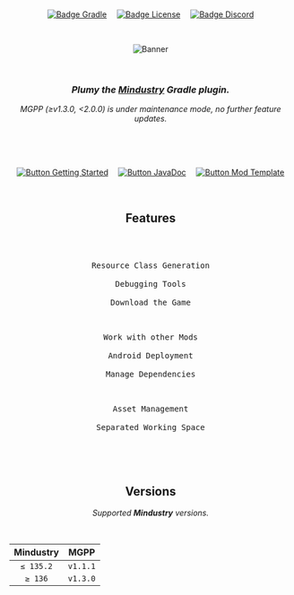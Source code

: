 <div align = center>

<br>

[![Badge Gradle]][Gradle]   
[![Badge License]][License]   
[![Badge Discord]][Discord]

<br>

![Banner]

<br>

### ***Plumy*** *the **[Mindustry]** Gradle plugin.*

*MGPP (≥v1.3.0, <2.0.0) is under maintenance mode, no further feature updates.*

<br>
<br>
<br>

[![Button Getting Started]][Getting Started]   
[![Button JavaDoc]][JavaDoc]   
[![Button Mod Template]][Mod Template]


<br>

## Features

<br>

<kbd>   <br>   Resource Class Generation   <br>   </kbd>   
<kbd>   <br>   Debugging Tools   <br>   </kbd>   
<kbd>   <br>   Download the Game   <br>   </kbd>

<kbd>   <br>   Work with other Mods   <br>   </kbd>   
<kbd>   <br>   Android Deployment   <br>   </kbd>   
<kbd>   <br>   Manage Dependencies   <br>   </kbd>

<kbd>   <br>   Asset Management   <br>   </kbd>   
<kbd>   <br>   Separated Working Space   <br>   </kbd>

<br>
<br>

## Versions

*Supported **Mindustry** versions.*

<br>

| Mindustry |   MGPP    |
|:---------:|:---------:|
| `≤ 135.2` | `v1.1.1`  |
|  `≥ 136`  | `v1.3.0` |

<br>

</div>


<!----------------------------------------------------------------------------->

[Mindustry]: https://mindustrygame.github.io/
[Gradle]: https://plugins.gradle.org/plugin/io.github.liplum.mgpp
[Discord]: https://discord.gg/3Hrep3WtUz

[License]: LICENSE
[Banner]: GFX/preview-small.png

[Getting Started]: https://plumygames.github.io/mgpp/
[Mod Template]: https://github.com/liplum/MdtModTemplate
[JavaDoc]: https://plumygames.github.io/mgppDoc/index.html

[Example Groovy]: https://github.com/PlumyGames/mgpp/tree/master/TestProjectGroovy
[Example Kotlin]: https://github.com/PlumyGames/mgpp/tree/master/TestProjectKt

<!----------------------------------[ Badges ]--------------------------------->

[Badge Gradle]: https://img.shields.io/gradle-plugin-portal/v/io.github.liplum.mgpp?color=023a46&label=Gradle&logo=Gradle&style=for-the-badge&labelColor=034e5e
[Badge Discord]: https://img.shields.io/discord/937228972041842718?color=454fc1&label=Discord&logo=Discord&style=for-the-badge&logoColor=white&labelColor=5865F2
[Badge License]: https://img.shields.io/badge/License-GPL3-015d93.svg?style=for-the-badge&labelColor=blue


<!---------------------------------[ Buttons ]--------------------------------->

[Button Getting Started]: https://img.shields.io/badge/Getting_Started-428813?style=for-the-badge&logoColor=white&logo=GitBook
[Button Documentation]: https://img.shields.io/badge/Documentation-bd8da2?style=for-the-badge&logoColor=white&logo=GitBook
[Button Mod Template]: https://img.shields.io/badge/Mod_Template-AA344D?style=for-the-badge&logoColor=white&logo=AzureArtifacts
[Button JavaDoc]: https://img.shields.io/badge/JavaDoc-097399?style=for-the-badge&logoColor=white&logo=OpenJDK

[Button Example]: https://img.shields.io/badge/Example-4285F4?style=for-the-badge&logoColor=white&logo=GoogleKeep
[Button Usage]: https://img.shields.io/badge/Usage-2d7b7e?style=for-the-badge&logoColor=white&logo=GoogleSearchConsole
